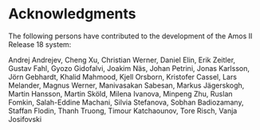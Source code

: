 # Acknowledgments

The following persons have contributed to the development of the Amos II
Release 18 system:

Andrej Andrejev, Cheng Xu, Christian Werner, Daniel Elin, Erik Zeitler, Gustav Fahl, Gyozo Gidofalvi, Joakim Näs, Johan Petrini, Jonas Karlsson, Jörn Gebhardt, Khalid Mahmood, Kjell Orsborn, Kristofer Cassel, Lars Melander, Magnus Werner, Manivasakan Sabesan, Markus Jägerskogh, Martin Hansson, Martin Sköld, Milena Ivanova, Minpeng Zhu, Ruslan Fomkin, Salah-Eddine Machani, Silvia Stefanova, Sobhan Badiozamany, Staffan Flodin, Thanh Truong, Timour Katchaounov, Tore Risch, Vanja Josifovski
